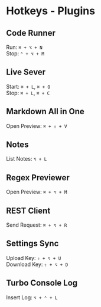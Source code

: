# Hotkeys - Plugins

## Code Runner

Run: `⌘ + ⌥ + N`\
Stop: `⌃ + ⌥ + M`

## Live Sever

Start: `⌘ + L`, `⌘ + O`\
Stop: `⌘ + L`, `⌘ + C`

## Markdown All in One

Open Preview: `⌘ + ⇧ + V`

## Notes

List Notes: `⌥ + L`

## Regex Previewer

Open Preview: `⌘ + ⌥ + M`

## REST Client

Send Request: `⌘ + ⌥ + R`

## Settings Sync

Upload Key: `⇧ + ⌥ + U`\
Download Key: `⇧ + ⌥ + D`

## Turbo Console Log

Insert Log: `⌥ + ⌃ + L`
